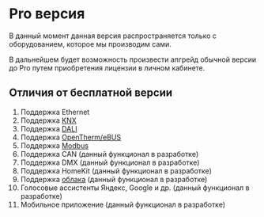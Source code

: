 # Pro версия

В данный момент данная версия распространяется только с оборудованием, которое мы производим сами. 

В дальнейшем будет возможность произвести апгрейд обычной версии до Pro путем приобретения лицензии в личном кабинете.

## Отличия от бесплатной версии
1) Поддержка Ethernet
2) Поддержка [KNX](/knx_rus.md)
3) Поддержка [DALI](/devices/din_mini_lighting_rus.md)
4) Поддержка [OpenTherm/eBUS](/devices/din_mini_boiler_rus.md)
5) Поддержка [Modbus](/modbus_rus.md)
6) Поддержка CAN (данный функционал в разработке)
7) Поддержка DMX (данный функционал в разработке)
8) Поддержка HomeKit (данный функционал в разработке)
9) Поддержка [облака](/cloud_rus.md) (данный функционал в разработке)
10) Голосовые ассистенты Яндекс, Google и др. (данный функционал в разработке)
11) Мобильное приложение (данный функционал в разработке)
